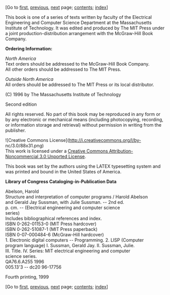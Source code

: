 [Go to [first](book.html), [previous](book-Z-H-1.html),
[next](book-Z-H-3.html) page;   [contents](book-Z-H-4.html#%_toc_start);
[index](book-Z-H-38.html#%_index_start)]

This book is one of a series of texts written by faculty of the Electrical
Engineering and Computer Science Department at the Massachusetts Institute of
Technology. It was edited and produced by The MIT Press under a joint
production-distribution arrangement with the McGraw-Hill Book Company.

**Ordering Information:**

_North America_  
Text orders should be addressed to the McGraw-Hill Book Company.  
All other orders should be addressed to The MIT Press.

_Outside North America_  
All orders should be addressed to The MIT Press or its local distributor.

(C) 1996 by The Massachusetts Institute of Technology  

Second edition

All rights reserved. No part of this book may be reproduced in any form or by
any electronic or mechanical means (including photocopying, recording, or
information storage and retrieval) without permission in writing from the
publisher.

![Creative Commons License](http://i.creativecommons.org/l/by-
nc/3.0/88x31.png)  
This work is licensed under a [Creative Commons Attribution-Noncommercial 3.0
Unported License](http://creativecommons.org/licenses/by-nc/3.0/).

This book was set by the authors using the LATEX typesetting system and was
printed and bound in the United States of America.

**Library of Congress Cataloging-in-Publication Data**

Abelson, Harold  
    Structure and interpretation of computer programs / Harold Abelson   
and Gerald Jay Sussman, with Julie Sussman. -- 2nd ed.  
    p. cm. -- (Electrical engineering and computer science   
series)  
    Includes bibliographical references and index.   
    ISBN 0-262-01153-0 (MIT Press hardcover)   
    ISBN 0-262-51087-1 (MIT Press paperback)   
    ISBN 0-07-000484-6 (McGraw-Hill hardcover)   
    1\. Electronic digital computers -- Programming. 2. LISP (Computer   
program language) I. Sussman, Gerald Jay. II. Sussman, Julie.  
III. Title. IV. Series: MIT electrical engineering and computer  
science series.  
QA76.6.A255         1996  
005.13'3 -- dc20              96-17756  
  
Fourth printing, 1999  

[Go to [first](book.html), [previous](book-Z-H-1.html),
[next](book-Z-H-3.html) page;   [contents](book-Z-H-4.html#%_toc_start);
[index](book-Z-H-38.html#%_index_start)]


